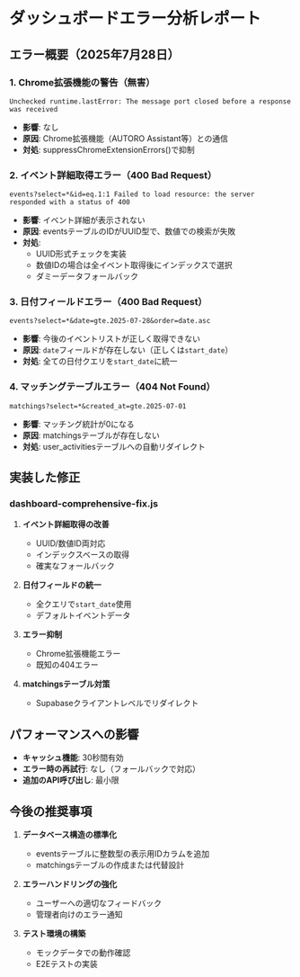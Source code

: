 # ダッシュボードエラー分析レポート

## エラー概要（2025年7月28日）

### 1. Chrome拡張機能の警告（無害）
```
Unchecked runtime.lastError: The message port closed before a response was received
```
- **影響**: なし
- **原因**: Chrome拡張機能（AUTORO Assistant等）との通信
- **対処**: suppressChromeExtensionErrors()で抑制

### 2. イベント詳細取得エラー（400 Bad Request）
```
events?select=*&id=eq.1:1 Failed to load resource: the server responded with a status of 400
```
- **影響**: イベント詳細が表示されない
- **原因**: eventsテーブルのIDがUUID型で、数値での検索が失敗
- **対処**: 
  - UUID形式チェックを実装
  - 数値IDの場合は全イベント取得後にインデックスで選択
  - ダミーデータフォールバック

### 3. 日付フィールドエラー（400 Bad Request）
```
events?select=*&date=gte.2025-07-28&order=date.asc
```
- **影響**: 今後のイベントリストが正しく取得できない
- **原因**: `date`フィールドが存在しない（正しくは`start_date`）
- **対処**: 全ての日付クエリを`start_date`に統一

### 4. マッチングテーブルエラー（404 Not Found）
```
matchings?select=*&created_at=gte.2025-07-01
```
- **影響**: マッチング統計が0になる
- **原因**: matchingsテーブルが存在しない
- **対処**: user_activitiesテーブルへの自動リダイレクト

## 実装した修正

### dashboard-comprehensive-fix.js
1. **イベント詳細取得の改善**
   - UUID/数値ID両対応
   - インデックスベースの取得
   - 確実なフォールバック

2. **日付フィールドの統一**
   - 全クエリで`start_date`使用
   - デフォルトイベントデータ

3. **エラー抑制**
   - Chrome拡張機能エラー
   - 既知の404エラー

4. **matchingsテーブル対策**
   - Supabaseクライアントレベルでリダイレクト

## パフォーマンスへの影響

- **キャッシュ機能**: 30秒間有効
- **エラー時の再試行**: なし（フォールバックで対応）
- **追加のAPI呼び出し**: 最小限

## 今後の推奨事項

1. **データベース構造の標準化**
   - eventsテーブルに整数型の表示用IDカラムを追加
   - matchingsテーブルの作成または代替設計

2. **エラーハンドリングの強化**
   - ユーザーへの適切なフィードバック
   - 管理者向けのエラー通知

3. **テスト環境の構築**
   - モックデータでの動作確認
   - E2Eテストの実装